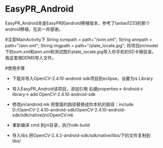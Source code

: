 # EasyPR_Android
EasyPR_Android本是EasyPR的android移植版本，参考了taotao1233的那个android移植，在此一并感谢。

#注意MainActivity下
		String svmpath = path+"/svm.xml";
		String annpath = path+"/ann.xml";
		String imgpath = path+"/plate_locate.jpg";
将项目jni/model 下的svm.xml和ann.xml和测试图片plate_locate.jpg导入你手机的SD卡根目录。我这里用DDMS导入文件。

#使用步骤
* 下载并导入OpenCV-2.4.10-android-sdk项目到eclipse，设置为is Library
* 导入EasyPR_Android该项目，添加引用
右键properties-> Android-> library-> add OpenCV-2.4.10-android-sdk
* 修改jni/android.mk
把里面的路径替换成你本机的路径：include D:/OpenCV-2.4.10-android-sdk/OpenCV-2.4.10-android-sdk/sdk/native/jni/OpenCV.mk

* 重新编译
cmd 到jni目录，执行ndk-build

* 导入libs
把OpenCV-2.4.2-android-sdk/sdk/native/libs/下的文件复制到libs/




